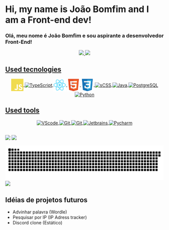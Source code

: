 <h1>Hi, my name is <strong color="blue">João Bomfim</strong> and I am a Front-end dev!</h1>
<h3>Olá, meu nome é João Bomfim e sou aspirante a desenvolvedor Front-End!</h3>
<div align="center">
  <a href="https://github.com/jj0han">
  <img height="180em" src="https://github-readme-stats.vercel.app/api?username=jj0han&show_icons=true&theme=github_dark&include_all_commits=true&count_private=true"/>
  <img height="180em" src="https://github-readme-stats.vercel.app/api/top-langs/?username=jj0han&layout=compact&langs_count=7&theme=github_dark&"/>
</div>
<h2>Used tecnologies</h2>
<div align="center">
  <img align="center" alt="JavaScript" height="40" width="40" src="https://raw.githubusercontent.com/devicons/devicon/master/icons/javascript/javascript-plain.svg">
  <img align="center" alt="TypeScript" height="40" width="40" src="https://cdn.jsdelivr.net/gh/devicons/devicon/icons/typescript/typescript-original.svg" />
  <img align="center" alt="React" height="40" width="40" src="https://raw.githubusercontent.com/devicons/devicon/master/icons/react/react-original.svg">
  <img align="center" alt="HTML" height="40" width="40" src="https://raw.githubusercontent.com/devicons/devicon/master/icons/html5/html5-original.svg">
  <img align="center" alt="CSS" height="40" width="40" src="https://raw.githubusercontent.com/devicons/devicon/master/icons/css3/css3-original.svg">
  <img align="center" alt="sCSS" height="40" width="40" src="https://cdn.jsdelivr.net/gh/devicons/devicon/icons/sass/sass-original.svg" />
  <img align="center" alt="Java" height="40" width="40" src="https://cdn.jsdelivr.net/gh/devicons/devicon/icons/java/java-original.svg">
  <img align="center" alt="PostgreSQL" height="40" width="40" src="https://cdn.jsdelivr.net/gh/devicons/devicon/icons/postgresql/postgresql-original.svg">
  <img align="center" alt="Python" height="40" width="40" src="https://cdn.jsdelivr.net/gh/devicons/devicon/icons/python/python-original.svg">
  
</div>

##
  
<h2>Used tools</h2>
<div align="center">
  <img align="center" alt="VScode" height="40" width="40" src="https://cdn.jsdelivr.net/gh/devicons/devicon/icons/vscode/vscode-original.svg">
  <img align="center" alt="Git" height="40" width="40" src="https://cdn.jsdelivr.net/gh/devicons/devicon/icons/git/git-original.svg">
  <img align="center" alt="Git" height="40" width="40" src="https://cdn.jsdelivr.net/gh/devicons/devicon/icons/npm/npm-original-wordmark.svg" />
  <img align="center" alt="Jetbrains" height="40" width="40" src="https://cdn.jsdelivr.net/gh/devicons/devicon/icons/jetbrains/jetbrains-original.svg">
  <img align="center" alt="Pycharm" height="40" width="40" src="https://cdn.jsdelivr.net/gh/devicons/devicon/icons/pycharm/pycharm-original.svg">
</div>

##
 
<div> 
  <a href = "mailto:joaovictorbomfim@gmail.com"><img src="https://img.shields.io/badge/-Gmail-%23333?style=for-the-badge&logo=gmail&logoColor=white" target="_blank"></a>
  <a href="linkedin.com/in/joão-bomfim-957a04237/" target="_blank"><img src="https://img.shields.io/badge/-LinkedIn-%230077B5?style=for-the-badge&logo=linkedin&logoColor=white" target="_blank"></a>
 
  ![Snake animation](https://github.com/jj0han/jj0han/blob/output/github-contribution-grid-snake.svg)
  ![](https://komarev.com/ghpvc/?username=jj0han)
 
</div>

<div>
<h2>Idéias de projetos futuros</h2>
  <ul>
    <li>Advinhar palavra (Wordle)</li>
    <li>Pesquisar por IP (IP Adress tracker)</li>
    <li>Discord clone (Estático)</li>
  </ul>
</div>
